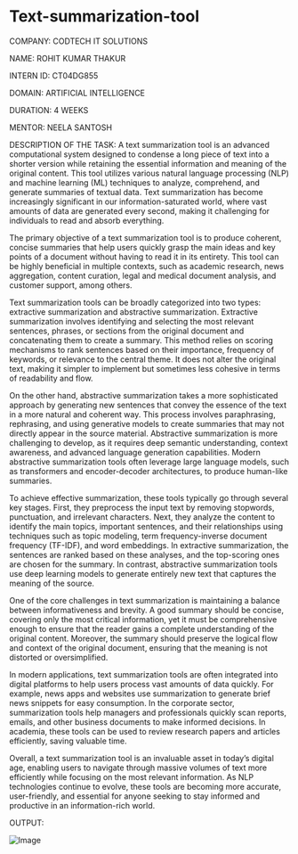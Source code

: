 # Text-summarization-tool
COMPANY: CODTECH IT SOLUTIONS

NAME: ROHIT KUMAR THAKUR

INTERN ID: CT04DG855

DOMAIN: ARTIFICIAL INTELLIGENCE

DURATION: 4 WEEKS

MENTOR: NEELA SANTOSH

DESCRIPTION OF THE TASK: A text summarization tool is an advanced computational system designed to condense a long piece of text into a shorter version while retaining the essential information and meaning of the original content. This tool utilizes various natural language processing (NLP) and machine learning (ML) techniques to analyze, comprehend, and generate summaries of textual data. Text summarization has become increasingly significant in our information-saturated world, where vast amounts of data are generated every second, making it challenging for individuals to read and absorb everything.

The primary objective of a text summarization tool is to produce coherent, concise summaries that help users quickly grasp the main ideas and key points of a document without having to read it in its entirety. This tool can be highly beneficial in multiple contexts, such as academic research, news aggregation, content curation, legal and medical document analysis, and customer support, among others.

Text summarization tools can be broadly categorized into two types: extractive summarization and abstractive summarization. Extractive summarization involves identifying and selecting the most relevant sentences, phrases, or sections from the original document and concatenating them to create a summary. This method relies on scoring mechanisms to rank sentences based on their importance, frequency of keywords, or relevance to the central theme. It does not alter the original text, making it simpler to implement but sometimes less cohesive in terms of readability and flow.

On the other hand, abstractive summarization takes a more sophisticated approach by generating new sentences that convey the essence of the text in a more natural and coherent way. This process involves paraphrasing, rephrasing, and using generative models to create summaries that may not directly appear in the source material. Abstractive summarization is more challenging to develop, as it requires deep semantic understanding, context awareness, and advanced language generation capabilities. Modern abstractive summarization tools often leverage large language models, such as transformers and encoder-decoder architectures, to produce human-like summaries.

To achieve effective summarization, these tools typically go through several key stages. First, they preprocess the input text by removing stopwords, punctuation, and irrelevant characters. Next, they analyze the content to identify the main topics, important sentences, and their relationships using techniques such as topic modeling, term frequency-inverse document frequency (TF-IDF), and word embeddings. In extractive summarization, the sentences are ranked based on these analyses, and the top-scoring ones are chosen for the summary. In contrast, abstractive summarization tools use deep learning models to generate entirely new text that captures the meaning of the source.

One of the core challenges in text summarization is maintaining a balance between informativeness and brevity. A good summary should be concise, covering only the most critical information, yet it must be comprehensive enough to ensure that the reader gains a complete understanding of the original content. Moreover, the summary should preserve the logical flow and context of the original document, ensuring that the meaning is not distorted or oversimplified.

In modern applications, text summarization tools are often integrated into digital platforms to help users process vast amounts of data quickly. For example, news apps and websites use summarization to generate brief news snippets for easy consumption. In the corporate sector, summarization tools help managers and professionals quickly scan reports, emails, and other business documents to make informed decisions. In academia, these tools can be used to review research papers and articles efficiently, saving valuable time.

Overall, a text summarization tool is an invaluable asset in today’s digital age, enabling users to navigate through massive volumes of text more efficiently while focusing on the most relevant information. As NLP technologies continue to evolve, these tools are becoming more accurate, user-friendly, and essential for anyone seeking to stay informed and productive in an information-rich world.

OUTPUT:

![Image](https://github.com/user-attachments/assets/f08778dd-5f55-4e2d-ba34-f5b6d742242e)



